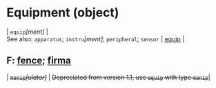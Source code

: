 # Equipment (object)


| `equip`*[ment]* | <br>See also: `apparatus`; `instru`*[ment]*; `peripheral`;  `sensor` | [equip](equip.md) |
## <a name="f"></a>F: [fence](#fence); [firma](#firma)


| ~~`manip`*[ulator]*~~ | ~~Depreciated from version 1.1, use `equip` with type `manip`~~|